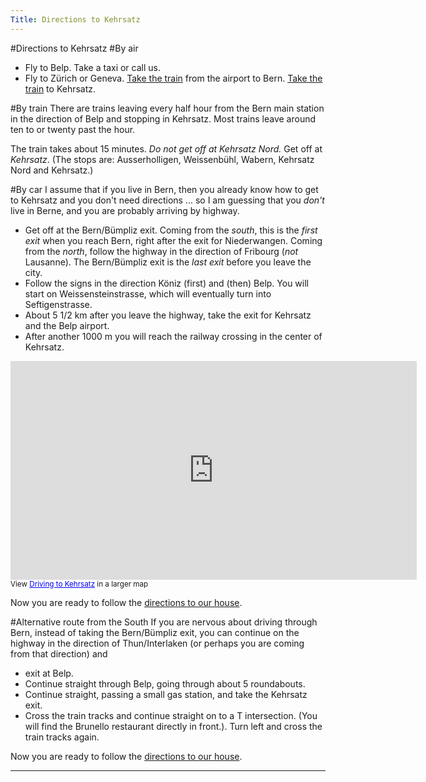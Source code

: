 ```yaml
---
Title: Directions to Kehrsatz
---
```

#Directions to Kehrsatz
#By air

- Fly to Belp. Take a taxi or call us.
- Fly to Zürich or Geneva. [Take the train](http://www.sbb.ch/en/index.htm) from the airport to Bern. [Take the train](http://www.sbb.ch/en/index.htm) to Kehrsatz.

#By train
There are trains leaving every half hour from the Bern main station in the direction of Belp and stopping in Kehrsatz. Most trains leave around ten to or twenty past the hour.

The train takes about 15 minutes. *Do not get off at Kehrsatz Nord.* Get off at *Kehrsatz*. (The stops are: Ausserholligen, Weissenbühl, Wabern, Kehrsatz Nord and Kehrsatz.)

#By car
I assume that if you live in Bern, then you already know how to get to Kehrsatz and you don't need directions ... so I am guessing that you *don't* live in Berne, and you are probably arriving by highway. 

- Get off at the Bern/Bümpliz exit. Coming from the *south*, this is the *first exit* when you reach Bern, right after the exit for Niederwangen. Coming from the *north*, follow the highway in the direction of Fribourg (*not* Lausanne). The Bern/Bümpliz exit is the *last exit* before you leave the city.
- Follow the signs in the direction Köniz (first) and (then) Belp. You will start on Weissensteinstrasse, which will eventually turn into Seftigenstrasse.
- About 5 1/2 km after you leave the highway, take the exit for Kehrsatz and the Belp airport.
- After another 1000 m you will reach the railway crossing in the center of Kehrsatz.


<iframe width="650" height="350" frameborder="0" scrolling="no" marginheight="0" marginwidth="0" src="http://maps.google.com/maps/ms?hl=en&amp;ie=UTF8&amp;source=embed&amp;msa=0&amp;msid=110476830793224828628.00046cb02d943d88ccaba&amp;ll=46.918145,7.474136&amp;spn=0.082076,0.22316&amp;z=12&amp;output=embed"></iframe><br /><small>View <a href="http://maps.google.com/maps/ms?hl=en&amp;ie=UTF8&amp;source=embed&amp;msa=0&amp;msid=110476830793224828628.00046cb02d943d88ccaba&amp;ll=46.918145,7.474136&amp;spn=0.082076,0.22316&amp;z=12" style="color:#0000FF;text-align:left">Driving to Kehrsatz</a> in a larger map</small>

Now you are ready to follow the [directions to our house](%base_url%/legacy/oscar/fluhmattweg41). 

#Alternative route from the South
If you are nervous about driving through Bern, instead of taking the Bern/Bümpliz exit, you can continue on the highway in the direction of Thun/Interlaken (or perhaps you are coming from that direction) and 

- exit at Belp.
- Continue straight through Belp, going through about 5 roundabouts.
- Continue straight, passing a small gas station, and take the Kehrsatz exit.
- Cross the train tracks and continue straight on to a T intersection. (You will find the Brunello restaurant directly in front.). Turn left and cross the train tracks again.

Now you are ready to follow the [directions to our house](%base_url%/legacy/oscar/fluhmattweg41). 

---
